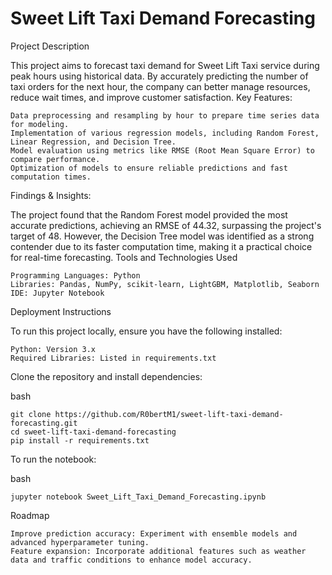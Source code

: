# Sweet Lift Taxi Demand Forecasting
Project Description

This project aims to forecast taxi demand for Sweet Lift Taxi service during peak hours using historical data. By accurately predicting the number of taxi orders for the next hour, the company can better manage resources, reduce wait times, and improve customer satisfaction.
Key Features:

    Data preprocessing and resampling by hour to prepare time series data for modeling.
    Implementation of various regression models, including Random Forest, Linear Regression, and Decision Tree.
    Model evaluation using metrics like RMSE (Root Mean Square Error) to compare performance.
    Optimization of models to ensure reliable predictions and fast computation times.

Findings & Insights:

The project found that the Random Forest model provided the most accurate predictions, achieving an RMSE of 44.32, surpassing the project's target of 48. However, the Decision Tree model was identified as a strong contender due to its faster computation time, making it a practical choice for real-time forecasting.
Tools and Technologies Used

    Programming Languages: Python
    Libraries: Pandas, NumPy, scikit-learn, LightGBM, Matplotlib, Seaborn
    IDE: Jupyter Notebook

Deployment Instructions

To run this project locally, ensure you have the following installed:

    Python: Version 3.x
    Required Libraries: Listed in requirements.txt

Clone the repository and install dependencies:

bash

    git clone https://github.com/R0bertM1/sweet-lift-taxi-demand-forecasting.git
    cd sweet-lift-taxi-demand-forecasting
    pip install -r requirements.txt

To run the notebook:

bash

    jupyter notebook Sweet_Lift_Taxi_Demand_Forecasting.ipynb

Roadmap

    Improve prediction accuracy: Experiment with ensemble models and advanced hyperparameter tuning.
    Feature expansion: Incorporate additional features such as weather data and traffic conditions to enhance model accuracy.
